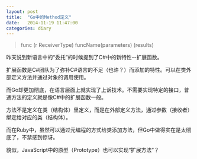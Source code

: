 ```yaml
---
layout: post
title:  "Go中的Method定义"
date:   2014-11-19 11:47:00
categories: diary
---
```


> func (r ReceiverType) funcName(parameters) (results)

昨天说到新语言中的“委托”的时候提到了C#中的新特性--扩展函数。

扩展函数是C#团队为了弥补C#语言的不足（也许？）而添加的特性。可以在类外部定义方法并通过对象的调用使用。

而Go却更加彻底，在语言层面上就实现了上诉技术。不需要实现特定的接口，普通方法的定义就是像C#中的扩展函数一般。

方法不是定义在类（结构体）里定义，而是在外部定义方法，通过参数（接收者）绑定给对应的类（结构体）。

而在Ruby中，虽然可以通过元编程的方式给类添加方法，但Go中做得实在是太彻底了，不禁感到惊讶。

貌似，JavaScript中的原型（Prototype）也可以实现“扩展方法”？
